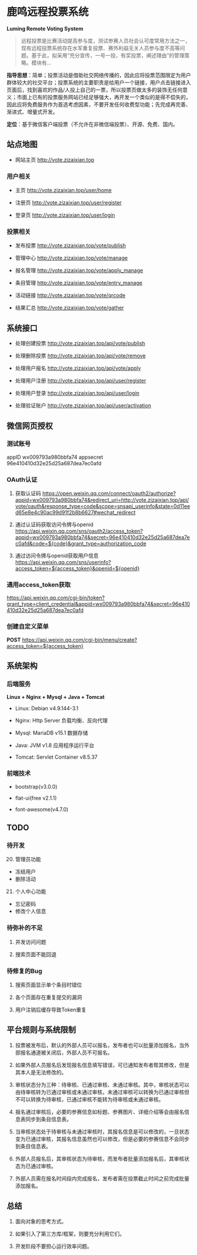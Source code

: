 # 鹿鸣远程投票系统
**Luming Remote Voting System**


>远程投票是比赛活动提高参与度，测试参赛人员社会认可度常用方法之一，现有远程投票系统存在水军重复投票、赛外利益无关人员参与度不高等问题。基于此，拟采用“充分宣传，一号一投，有奖投票，阐述理由”的管理策略。模块有...

**指导思想**：简单；投票活动是借助社交网络传播的，因此应将投票范围限定为用户群体较大的社交平台；投票系统的主要职责是给用户一个链接，用户点击链接进入页面后，找到喜欢的作品/人投上自己的一票，所以投票页做太多的装饰无任何意义；市面上已有的投票服务网站已经足够强大，再开发一个类似的是得不偿失的，因此应将免费服务作为首选考虑因素，不要开发任何收费型功能；先完成再完善、渐进式、增量式开发。

**定位**：基于微信客户端投票（不允许在非微信端投票）、开源、免费、国内。


## 站点地图

- 网站主页 http://vote.zizaixian.top

### 用户相关

- 主页  http://vote.zizaixian.top/user/home

- 注册页 http://vote.zizaixian.top/user/register

- 登录页 http://vote.zizaixian.top/user/login

### 投票相关

- 发布投票 http://vote.zizaixian.top/vote/publish

- 管理中心 http://vote.zizaixian.top/vote/manage

- 报名管理 http://vote.zizaixian.top/vote/apply_manage

- 条目管理 http://vote.zizaixian.top/vote/entry_manage

- 活动链接 http://vote.zizaixian.top/vote/qrcode

- 结果汇总 http://vote.zizaixian.top/vote/gather

## 系统接口

- 处理创建投票 http://vote.zizaixian.top/api/vote/publish

- 处理删除投票 http://vote.zizaixian.top/api/vote/remove

- 处理用户报名 http://vote.zizaixian.top/api/vote/apply

- 处理用户注册 http://vote.zizaixian.top/api/user/register

- 处理用户登录 http://vote.zizaixian.top/api/user/login

- 处理验证账户 http://vote.zizaixian.top/api/user/activation


## 微信网页授权 

### 测试账号
appID wx009793a980bbfa74
appsecret 96e410410d32e25d25a687dea7ec0afd

### OAuth认证

1. 获取认证码
https://open.weixin.qq.com/connect/oauth2/authorize?appid=wx009793a980bbfa74&redirect_uri=http://vote.zizaixian.top/api/vote/oauth&response_type=code&scope=snsapi_userinfo&state=0d11eed65e8e4c90ac99d91f2b8b6627#wechat_redirect

2. 通过认证码获取访问令牌与openid
https://api.weixin.qq.com/sns/oauth2/access_token?appid=wx009793a980bbfa74&secret=96e410410d32e25d25a687dea7ec0afd&code=${code}&grant_type=authorization_code

3. 通过访问令牌与openid获取用户信息
https://api.weixin.qq.com/sns/userinfo?access_token=${access_token}&openid=${openid}

### 通用access_token获取
https://api.weixin.qq.com/cgi-bin/token?grant_type=client_credential&appid=wx009793a980bbfa74&secret=96e410410d32e25d25a687dea7ec0afd

### 创建自定义菜单
**POST** https://api.weixin.qq.com/cgi-bin/menu/create?access_token=${access_token}



## 系统架构

### 后端服务

**Linux + Nginx + Mysql + Java + Tomcat**

- Linux: Debian v4.9.144-3.1

- Nginx: Http Server 负载均衡、反向代理

- Mysql: MariaDB v15.1 数据存储

- Java:  JVM v1.8 应用程序运行平台

- Tomcat: Servlet Container v8.5.37


### 前端技术

- bootstrap(v3.0.0)

- flat-ui(free v2.1.1)

- font-awesome(v4.7.0)


## TODO

### 待开发

20. 管理员功能
 - 冻结用户
 - 删除活动

21. 个人中心功能
  - 忘记密码
  - 修改个人信息

### 待弥补的不足

1. 并发访问问题

2. 搜索页面不能回退

### 待修复的Bug

1. 搜索页面显示单个条目时错位

2. 各个页面存在重复提交的漏洞

3. 用户注销后缓存导致Token重复


## 平台规则与系统限制

1. 投票被发布后，默认的外部人员可以报名，发布者也可以批量添加报名，当外部报名通道被关闭后，外部人员不可报名。

2. 如果外部人员报名后发现报名信息填写错误，可已通知发布者帮其修改，但是其本人是无法修改的。

3. 审核状态分为三种：待审核、已通过审核、未通过审核。其中，审核状态可以由待审核转为已通过审核或未通过审核，未通过审核可以转换为已通过审核但不可以转换为待审核，已通过审核不能转为待审核或未通过审核。

4. 报名通过审核后，必要的参赛信息如标题、参赛图片、详细介绍等会由报名信息表同步到条目信息表。

5. 当审核状态处于待审核与未通过审核时，其报名信息是可以修改的，一旦状态变为已通过审核，其报名信息虽然也可以修改，但是必要的参赛信息不会同步到条目信息表。

6. 外部人员报名后，其审核状态为待审核，而发布者批量添加报名后，其审核状态为已通过审核。

7. 外部人员需在报名时间段内完成报名，发布者需在投票截止时间之前完成批量添加报名。


## 总结

1. 面向对象的思考方式。

2. 如果引入了第三方库/框架，则要充分利用它们。

3. 开发阶段不要担心运行效率问题。
